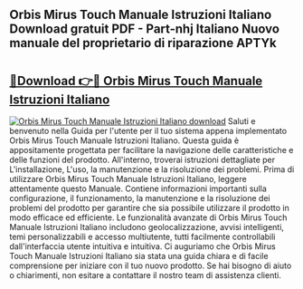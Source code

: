 ## Orbis Mirus Touch Manuale Istruzioni Italiano Download gratuit PDF - Part-nhj Italiano Nuovo manuale del proprietario di riparazione APTYk

# <h2><a href="http://dfb3kpm.blite.top/?on=Orbis+Mirus+Touch+Manuale+Istruzioni+Italiano">🔗Download 👉🔴 Orbis Mirus Touch Manuale Istruzioni Italiano</a></h2>

[![Orbis Mirus Touch Manuale Istruzioni Italiano download](https://i.imgur.com/lujVjoI.png)](http://dfb3kpm.blite.top/?on=Orbis+Mirus+Touch+Manuale+Istruzioni+Italiano)
Saluti e benvenuto nella Guida per l'utente per il tuo sistema appena implementato Orbis Mirus Touch Manuale Istruzioni Italiano. Questa guida è appositamente progettata per facilitare la navigazione delle caratteristiche e delle funzioni del prodotto. All'interno, troverai istruzioni dettagliate per L'installazione, L'uso, la manutenzione e la risoluzione dei problemi. Prima di utilizzare Orbis Mirus Touch Manuale Istruzioni Italiano, leggere attentamente questo Manuale. Contiene informazioni importanti sulla configurazione, il funzionamento, la manutenzione e la risoluzione dei problemi del prodotto per garantire che sia possibile utilizzare il prodotto in modo efficace ed efficiente. Le funzionalità avanzate di Orbis Mirus Touch Manuale Istruzioni Italiano includono geolocalizzazione, avvisi intelligenti, temi personalizzabili e accesso multiutente, tutti facilmente controllabili dall'interfaccia utente intuitiva e intuitiva. Ci auguriamo che Orbis Mirus Touch Manuale Istruzioni Italiano sia stata una guida chiara e di facile comprensione per iniziare con il tuo nuovo prodotto. Se hai bisogno di aiuto o chiarimenti, non esitare a contattare il nostro team di assistenza clienti.
